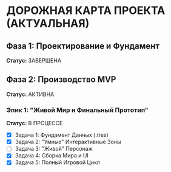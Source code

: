 # ДОРОЖНАЯ КАРТА ПРОЕКТА (АКТУАЛЬНАЯ)
## Фаза 1: Проектирование и Фундамент
**Статус:** ЗАВЕРШЕНА

## Фаза 2: Производство MVP
**Статус:** АКТИВНА

### Эпик 1: "Живой Мир и Финальный Прототип"
**Статус:** В ПРОЦЕССЕ
*   [X] Задача 1: Фундамент Данных (.tres)
*   [X] Задача 2: "Умные" Интерактивные Зоны
*   [ ] Задача 3: "Живой" Персонаж
*   [X] Задача 4: Сборка Мира и UI
*   [X] Задача 5: Полный Игровой Цикл
